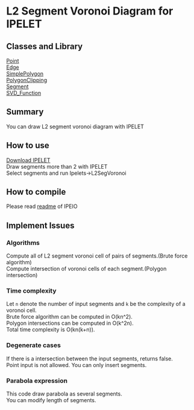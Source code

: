 # L2 Segment Voronoi Diagram for IPELET

## Classes and Library
[Point](Point.md)  
[Edge](Edge.md)  
[SimplePolygon](SimplePolygon.md)  
[PolygonClipping](PolygonClipping.md)  
[Segment](Segment.md)  
[SVD_Function](SVD_Function.md)  

## Summary
You can draw L2 segment voronoi diagram with IPELET

## How to use
[Download IPELET](https://www.softpedia.com/get/Office-tools/Other-Office-Tools/Ipe.shtml)  
Draw segments more than 2 with IPELET  
Select segments and run Ipelets->L2SegVoronoi

## How to compile
Please read [readme](../readme.txt) of IPEIO

## Implement Issues

### Algorithms
Compute all of L2 segment voronoi cell of pairs of segments.(Brute force algorithm)  
Compute intersection of voronoi cells of each segment.(Polygon intersection)  

### Time complexity
Let ```n``` denote the number of input segments and ```k``` be the complexity of a voronoi cell.  
Brute force algorithm can be computed in O(kn^2).  
Polygon intersections can be computed in O(k^2n).  
Total time complexity is O(kn(k+n)).  

### Degenerate cases
If there is a intersection between the input segments, returns false.  
Point input is not allowed. You can only insert segments.

### Parabola expression
This code draw parabola as several segments.  
You can modify length of segments.
